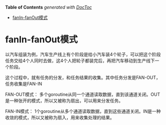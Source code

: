 <!-- START doctoc generated TOC please keep comment here to allow auto update -->
<!-- DON'T EDIT THIS SECTION, INSTEAD RE-RUN doctoc TO UPDATE -->
**Table of Contents**  *generated with [DocToc](https://github.com/thlorenz/doctoc)*

- [fanIn-fanOut模式](#fanin-fanout%E6%A8%A1%E5%BC%8F)

<!-- END doctoc generated TOC please keep comment here to allow auto update -->

# fanIn-fanOut模式

以汽车组装为例，汽车生产线上有个阶段是给小汽车装4个轮子，可以把这个阶段任务交给4个人同时去做，这4个人把轮子都装完后，再把汽车移动到生产线下一个阶段。

这个过程中，就有任务的分发，和任务结果的收集。其中任务分发是FAN-OUT，任务收集是FAN-IN

FAN-OUT模式：
    多个goroutine从同一个通道读取数据，直到该通道关闭。OUT是一种张开的模式，所以又被称为扇出，可以用来分发任务。

FAN-IN模式：
    1个goroutine从多个通道读取数据，直到这些通道关闭。IN是一种收敛的模式，所以又被称为扇入，用来收集处理的结果。